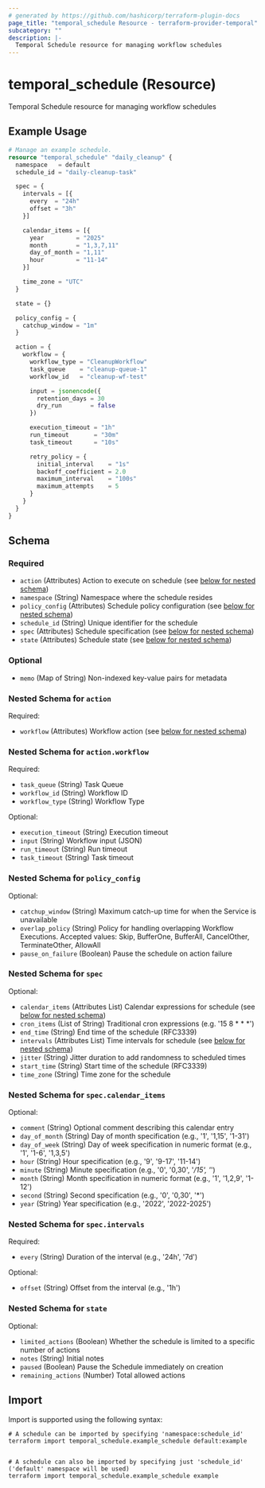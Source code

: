 ```yaml
---
# generated by https://github.com/hashicorp/terraform-plugin-docs
page_title: "temporal_schedule Resource - terraform-provider-temporal"
subcategory: ""
description: |-
  Temporal Schedule resource for managing workflow schedules
---
```


# temporal_schedule (Resource)

Temporal Schedule resource for managing workflow schedules

## Example Usage

```terraform
# Manage an example schedule.
resource "temporal_schedule" "daily_cleanup" {
  namespace   = default
  schedule_id = "daily-cleanup-task"

  spec = {
    intervals = [{
      every  = "24h"
      offset = "3h"
    }]

    calendar_items = [{
      year         = "2025"
      month        = "1,3,7,11"
      day_of_month = "1,11"
      hour         = "11-14"
    }]

    time_zone = "UTC"
  }

  state = {}

  policy_config = {
    catchup_window = "1m"
  }

  action = {
    workflow = {
      workflow_type = "CleanupWorkflow"
      task_queue    = "cleanup-queue-1"
      workflow_id   = "cleanup-wf-test"

      input = jsonencode({
        retention_days = 30
        dry_run        = false
      })

      execution_timeout = "1h"
      run_timeout       = "30m"
      task_timeout      = "10s"

      retry_policy = {
        initial_interval    = "1s"
        backoff_coefficient = 2.0
        maximum_interval    = "100s"
        maximum_attempts    = 5
      }
    }
  }
}
```

<!-- schema generated by tfplugindocs -->
## Schema

### Required

- `action` (Attributes) Action to execute on schedule (see [below for nested schema](#nestedatt--action))
- `namespace` (String) Namespace where the schedule resides
- `policy_config` (Attributes) Schedule policy configuration (see [below for nested schema](#nestedatt--policy_config))
- `schedule_id` (String) Unique identifier for the schedule
- `spec` (Attributes) Schedule specification (see [below for nested schema](#nestedatt--spec))
- `state` (Attributes) Schedule state (see [below for nested schema](#nestedatt--state))

### Optional

- `memo` (Map of String) Non-indexed key-value pairs for metadata

<a id="nestedatt--action"></a>
### Nested Schema for `action`

Required:

- `workflow` (Attributes) Workflow action (see [below for nested schema](#nestedatt--action--workflow))

<a id="nestedatt--action--workflow"></a>
### Nested Schema for `action.workflow`

Required:

- `task_queue` (String) Task Queue
- `workflow_id` (String) Workflow ID
- `workflow_type` (String) Workflow Type

Optional:

- `execution_timeout` (String) Execution timeout
- `input` (String) Workflow input (JSON)
- `run_timeout` (String) Run timeout
- `task_timeout` (String) Task timeout



<a id="nestedatt--policy_config"></a>
### Nested Schema for `policy_config`

Optional:

- `catchup_window` (String) Maximum catch-up time for when the Service is unavailable
- `overlap_policy` (String) Policy for handling overlapping Workflow Executions. Accepted values: Skip, BufferOne, BufferAll, CancelOther, TerminateOther, AllowAll
- `pause_on_failure` (Boolean) Pause the schedule on action failure


<a id="nestedatt--spec"></a>
### Nested Schema for `spec`

Optional:

- `calendar_items` (Attributes List) Calendar expressions for schedule (see [below for nested schema](#nestedatt--spec--calendar_items))
- `cron_items` (List of String) Traditional cron expressions (e.g. '15 8 * * *')
- `end_time` (String) End time of the schedule (RFC3339)
- `intervals` (Attributes List) Time intervals for schedule (see [below for nested schema](#nestedatt--spec--intervals))
- `jitter` (String) Jitter duration to add randomness to scheduled times
- `start_time` (String) Start time of the schedule (RFC3339)
- `time_zone` (String) Time zone for the schedule

<a id="nestedatt--spec--calendar_items"></a>
### Nested Schema for `spec.calendar_items`

Optional:

- `comment` (String) Optional comment describing this calendar entry
- `day_of_month` (String) Day of month specification (e.g., '1', '1,15', '1-31')
- `day_of_week` (String) Day of week specification in numeric format (e.g., '1', '1-6', '1,3,5')
- `hour` (String) Hour specification (e.g., '9', '9-17', '11-14')
- `minute` (String) Minute specification (e.g., '0', '0,30', '*/15', '*')
- `month` (String) Month specification in numeric format (e.g., '1', '1,2,9', '1-12')
- `second` (String) Second specification (e.g., '0', '0,30', '*')
- `year` (String) Year specification (e.g., '2022', '2022-2025')


<a id="nestedatt--spec--intervals"></a>
### Nested Schema for `spec.intervals`

Required:

- `every` (String) Duration of the interval (e.g., '24h', '7d')

Optional:

- `offset` (String) Offset from the interval (e.g., '1h')



<a id="nestedatt--state"></a>
### Nested Schema for `state`

Optional:

- `limited_actions` (Boolean) Whether the schedule is limited to a specific number of actions
- `notes` (String) Initial notes
- `paused` (Boolean) Pause the Schedule immediately on creation
- `remaining_actions` (Number) Total allowed actions

## Import

Import is supported using the following syntax:

```shell
# A schedule can be imported by specifying 'namespace:schedule_id'
terraform import temporal_schedule.example_schedule default:example


# A schedule can also be imported by specifying just 'schedule_id' ('default' namespace will be used)
terraform import temporal_schedule.example_schedule example
```

